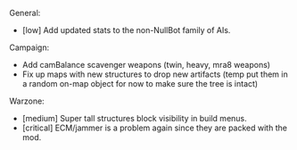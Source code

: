 
General:
- [low] Add updated stats to the non-NullBot family of AIs.

Campaign:
- Add camBalance scavenger weapons (twin, heavy, mra8 weapons)
- Fix up maps with new structures to drop new artifacts (temp put them in a random on-map object for now to make sure the tree is intact)

Warzone:
- [medium] Super tall structures block visibility in build menus.
- [critical] ECM/jammer is a problem again since they are packed with the mod.
